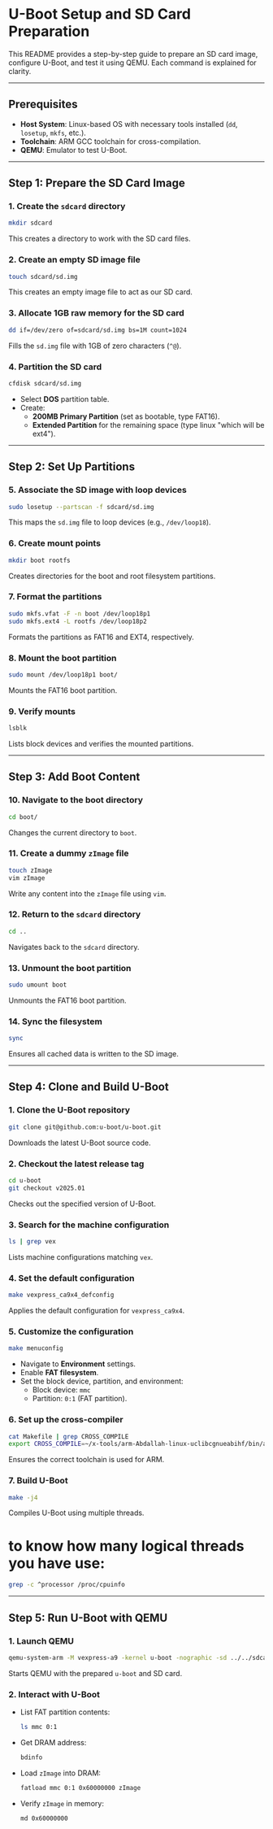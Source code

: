 # U-Boot Setup and SD Card Preparation

This README provides a step-by-step guide to prepare an SD card image, configure U-Boot, and test it using QEMU. Each command is explained for clarity.

---

## Prerequisites
- **Host System**: Linux-based OS with necessary tools installed (`dd`, `losetup`, `mkfs`, etc.).
- **Toolchain**: ARM GCC toolchain for cross-compilation.
- **QEMU**: Emulator to test U-Boot.

---

## Step 1: Prepare the SD Card Image
### 1. Create the `sdcard` directory
```bash
mkdir sdcard
```
This creates a directory to work with the SD card files.

### 2. Create an empty SD image file
```bash
touch sdcard/sd.img
```
This creates an empty image file to act as our SD card.

### 3. Allocate 1GB raw memory for the SD card
```bash
dd if=/dev/zero of=sdcard/sd.img bs=1M count=1024
```
Fills the `sd.img` file with 1GB of zero characters (`^@`).

### 4. Partition the SD card
```bash
cfdisk sdcard/sd.img
```
- Select **DOS** partition table.
- Create:
  - **200MB Primary Partition** (set as bootable, type FAT16).
  - **Extended Partition** for the remaining space (type linux "which will be ext4").

---

## Step 2: Set Up Partitions
### 5. Associate the SD image with loop devices
```bash
sudo losetup --partscan -f sdcard/sd.img
```
This maps the `sd.img` file to loop devices (e.g., `/dev/loop18`).

### 6. Create mount points
```bash
mkdir boot rootfs
```
Creates directories for the boot and root filesystem partitions.

### 7. Format the partitions
```bash
sudo mkfs.vfat -F -n boot /dev/loop18p1
sudo mkfs.ext4 -L rootfs /dev/loop18p2
```
Formats the partitions as FAT16 and EXT4, respectively.

### 8. Mount the boot partition
```bash
sudo mount /dev/loop18p1 boot/
```
Mounts the FAT16 boot partition.

### 9. Verify mounts
```bash
lsblk
```
Lists block devices and verifies the mounted partitions.

---

## Step 3: Add Boot Content
### 10. Navigate to the boot directory
```bash
cd boot/
```
Changes the current directory to `boot`.

### 11. Create a dummy `zImage` file
```bash
touch zImage
vim zImage
```
Write any content into the `zImage` file using `vim`.

### 12. Return to the `sdcard` directory
```bash
cd ..
```
Navigates back to the `sdcard` directory.

### 13. Unmount the boot partition
```bash
sudo umount boot
```
Unmounts the FAT16 boot partition.

### 14. Sync the filesystem
```bash
sync
```
Ensures all cached data is written to the SD image.

---

## Step 4: Clone and Build U-Boot
### 1. Clone the U-Boot repository
```bash
git clone git@github.com:u-boot/u-boot.git
```
Downloads the latest U-Boot source code.

### 2. Checkout the latest release tag
```bash
cd u-boot
git checkout v2025.01
```
Checks out the specified version of U-Boot.

### 3. Search for the machine configuration
```bash
ls | grep vex
```
Lists machine configurations matching `vex`.

### 4. Set the default configuration
```bash
make vexpress_ca9x4_defconfig
```
Applies the default configuration for `vexpress_ca9x4`.

### 5. Customize the configuration
```bash
make menuconfig
```
- Navigate to **Environment** settings.
- Enable **FAT filesystem**.
- Set the block device, partition, and environment:
  - Block device: `mmc`
  - Partition: `0:1` (FAT partition).

### 6. Set up the cross-compiler
```bash
cat Makefile | grep CROSS_COMPILE
export CROSS_COMPILE=~/x-tools/arm-Abdallah-linux-uclibcgnueabihf/bin/arm-Abdallah-linux-uclibcgnueabihf-
```
Ensures the correct toolchain is used for ARM.

### 7. Build U-Boot
```bash
make -j4
```
Compiles U-Boot using multiple threads.

# to know how many logical threads you have use:
```bash
grep -c ^processor /proc/cpuinfo
```

---

## Step 5: Run U-Boot with QEMU
### 1. Launch QEMU
```bash
qemu-system-arm -M vexpress-a9 -kernel u-boot -nographic -sd ../../sdcard/sd.img
```
Starts QEMU with the prepared `u-boot` and SD card.

### 2. Interact with U-Boot
- List FAT partition contents:
  ```bash
  ls mmc 0:1
  ```
- Get DRAM address:
  ```bash
  bdinfo
  ```
- Load `zImage` into DRAM:
  ```bash
  fatload mmc 0:1 0x60000000 zImage
  ```
- Verify `zImage` in memory:
  ```bash
  md 0x60000000
  ```
